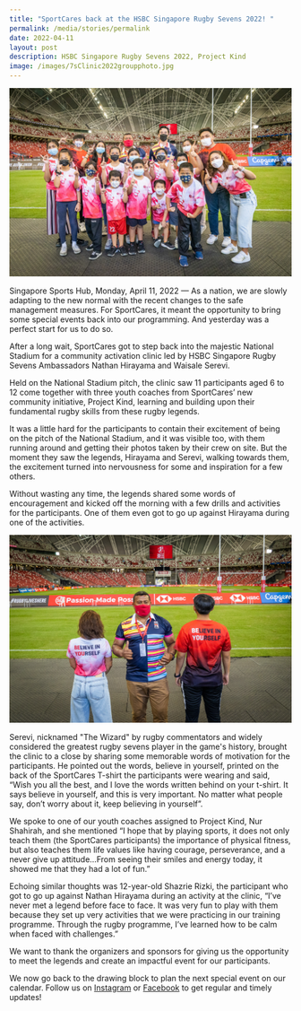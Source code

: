 ```yaml
---
title: "SportCares back at the HSBC Singapore Rugby Sevens 2022! "
permalink: /media/stories/permalink
date: 2022-04-11
layout: post
description: HSBC Singapore Rugby Sevens 2022, Project Kind
image: /images/7sClinic2022groupphoto.jpg
---
```

![](/images/7sClinic2022groupphoto.jpg)

Singapore Sports Hub, Monday, April 11, 2022 — As a nation, we are slowly adapting to the new normal with the recent changes to the safe management measures. For SportCares, it meant the opportunity to bring some special events back into our programming. And yesterday was a perfect start for us to do so.

After a long wait, SportCares got to step back into the majestic National Stadium for a community activation clinic led by HSBC Singapore Rugby Sevens Ambassadors Nathan Hirayama and Waisale Serevi. 

Held on the National Stadium pitch, the clinic saw 11 participants aged 6 to 12 come together with three youth coaches from SportCares’ new community initiative, Project Kind, learning and building upon their fundamental rugby skills from these rugby legends.

It was a little hard for the participants to contain their excitement of being on the pitch of the National Stadium, and it was visible too, with them running around and getting their photos taken by their crew on site. But the moment they saw the legends, Hirayama and Serevi, walking towards them, the excitement turned into nervousness for some and inspiration for a few others. 

Without wasting any time, the legends shared some words of encouragement and kicked off the morning with a few drills and activities for the participants. One of them even got to go up against Hirayama during one of the activities. 

![](/images/7sClinic2022Serevi.jpg)

Serevi, nicknamed "The Wizard" by rugby commentators and widely considered the greatest rugby sevens player in the game's history, brought the clinic to a close by sharing some memorable words of motivation for the participants. He pointed out the words, believe in yourself, printed on the back of the SportCares T-shirt the participants were wearing and said, “Wish you all the best, and I love the words written behind on your t-shirt. It says believe in yourself, and this is very important. No matter what people say, don’t worry about it, keep believing in yourself”. 

We spoke to one of our youth coaches assigned to Project Kind, Nur Shahirah, and she mentioned “I hope that by playing sports, it does not only teach them (the SportCares participants) the importance of physical fitness, but also teaches them life values like having courage, perseverance, and a never give up attitude…From seeing their smiles and energy today, it showed me that they had a lot of fun.” 

Echoing similar thoughts was 12-year-old Shazrie Rizki, the participant who got to go up against Nathan Hirayama during an activity at the clinic, “I’ve never met a legend before face to face. It was very fun to play with them because they set up very activities that we were practicing in our training programme. Through the rugby programme, I’ve learned how to be calm when faced with challenges.” 

We want to thank the organizers and sponsors for giving us the opportunity to meet the legends and create an impactful event for our participants. 

We now go back to the drawing block to plan the next special event on our calendar. Follow us on [Instagram](https://www.instagram.com/sportcares/) or [Facebook](https://www.facebook.com/SportCaresSG) to get regular and timely updates!